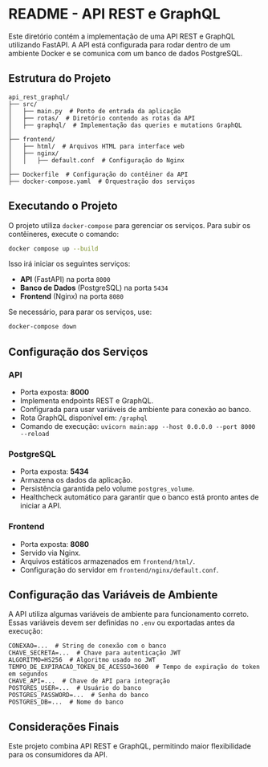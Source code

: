 # README - API REST e GraphQL

Este diretório contém a implementação de uma API REST e GraphQL utilizando FastAPI. A API está configurada para rodar dentro de um ambiente Docker e se comunica com um banco de dados PostgreSQL.

## Estrutura do Projeto

```
api_rest_graphql/
├── src/
│   ├── main.py  # Ponto de entrada da aplicação
│   ├── rotas/  # Diretório contendo as rotas da API
│   ├── graphql/  # Implementação das queries e mutations GraphQL
│
├── frontend/
│   ├── html/  # Arquivos HTML para interface web
│   ├── nginx/
│   │   ├── default.conf  # Configuração do Nginx
│
├── Dockerfile  # Configuração do contêiner da API
├── docker-compose.yaml  # Orquestração dos serviços
```

## Executando o Projeto

O projeto utiliza `docker-compose` para gerenciar os serviços. Para subir os contêineres, execute o comando:

```sh
docker compose up --build
```

Isso irá iniciar os seguintes serviços:

- **API** (FastAPI) na porta `8000`
- **Banco de Dados** (PostgreSQL) na porta `5434`
- **Frontend** (Nginx) na porta `8080`

Se necessário, para parar os serviços, use:

```sh
docker-compose down
```

## Configuração dos Serviços

### API

- Porta exposta: **8000**
- Implementa endpoints REST e GraphQL.
- Configurada para usar variáveis de ambiente para conexão ao banco.
- Rota GraphQL disponível em: `/graphql`
- Comando de execução: `uvicorn main:app --host 0.0.0.0 --port 8000 --reload`

### PostgreSQL

- Porta exposta: **5434**
- Armazena os dados da aplicação.
- Persistência garantida pelo volume `postgres_volume`.
- Healthcheck automático para garantir que o banco está pronto antes de iniciar a API.

### Frontend

- Porta exposta: **8080**
- Servido via Nginx.
- Arquivos estáticos armazenados em `frontend/html/`.
- Configuração do servidor em `frontend/nginx/default.conf`.

## Configuração das Variáveis de Ambiente

A API utiliza algumas variáveis de ambiente para funcionamento correto. Essas variáveis devem ser definidas no `.env` ou exportadas antes da execução:

```
CONEXAO=...  # String de conexão com o banco
CHAVE_SECRETA=...  # Chave para autenticação JWT
ALGORITMO=HS256  # Algoritmo usado no JWT
TEMPO_DE_EXPIRACAO_TOKEN_DE_ACESSO=3600  # Tempo de expiração do token em segundos
CHAVE_API=...  # Chave de API para integração
POSTGRES_USER=...  # Usuário do banco
POSTGRES_PASSWORD=...  # Senha do banco
POSTGRES_DB=...  # Nome do banco
```

## Considerações Finais

Este projeto combina API REST e GraphQL, permitindo maior flexibilidade para os consumidores da API.
